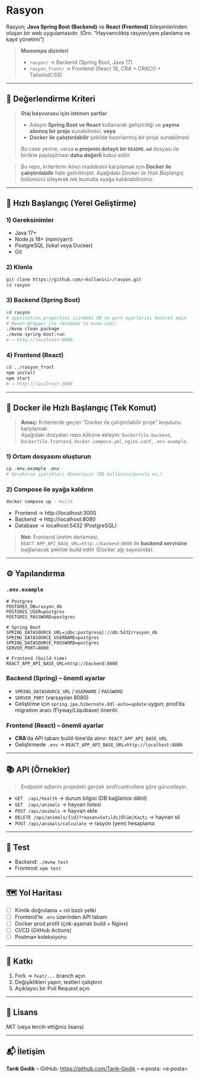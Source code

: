 # Rasyon

Rasyon; **Java Spring Boot (Backend)** ve **React (Frontend)** bileşenlerinden oluşan bir web uygulamasıdır. (Örn. “Hayvancılıkta rasyon/yem planlama ve kayıt yönetimi”)

> **Monorepo dizinleri**
> - `rasyon/` → Backend (Spring Boot, Java 17)
> - `rasyon_front/` → Frontend (React 18, CRA + CRACO + TailwindCSS)

---

## 🧠 Değerlendirme Kriteri

> **Staj başvurusu için istenen şartlar**
>
> - Adayın **Spring Boot ve React** kullanarak geliştirdiği ve **yayına alınmış bir proje** sunabilmesi, **veya**
> - **Docker ile çalıştırılabilir** şekilde hazırlanmış bir proje sunabilmesi
>
> Bu case yerine, varsa **o projenin detaylı bir `README.md`** dosyası ile birlikte paylaşılması **daha değerli** kabul edilir.

> Bu repo, kriterlerin ikinci maddesini karşılamak için **Docker ile çalıştırılabilir** hale getirilmiştir. Aşağıdaki _Docker ile Hızlı Başlangıç_ bölümünü izleyerek tek komutla ayağa kaldırabilirsiniz.

---

## 🚀 Hızlı Başlangıç (Yerel Geliştirme)

### 1) Gereksinimler
- Java 17+
- Node.js 18+ (npm/yarn)
- PostgreSQL (lokal veya Docker)
- Git

### 2) Klonla
```bash
git clone https://github.com/<kullanici>/rasyon.git
cd rasyon
```

### 3) Backend (Spring Boot)
```bash
cd rasyon
# application.properties içindeki DB ve port ayarlarını kontrol edin
# Maven Wrapper ile (Windows'ta mvnw.cmd):
./mvnw clean package
./mvnw spring-boot:run
# → http://localhost:8080
```

### 4) Frontend (React)
```bash
cd ../rasyon_front
npm install
npm start
# → http://localhost:3000
```

---

## 🐳 Docker ile Hızlı Başlangıç (Tek Komut)

> **Amaç:** Kriterlerde geçen “Docker ile çalıştırılabilir proje” koşulunu karşılamak.  
> Aşağıdaki dosyaları repo köküne ekleyin: `Dockerfile.backend`, `Dockerfile.frontend`, `docker-compose.yml`, `nginx.conf`, `.env.example`.

### 1) Ortam dosyasını oluşturun
```bash
cp .env.example .env
# Gerekirse içerikleri düzenleyin (DB kullanıcı/parola vs.)
```

### 2) Compose ile ayağa kaldırın
```bash
docker compose up --build
```
- Frontend → http://localhost:3000  
- Backend  → http://localhost:8080  
- Database → localhost:5432 (PostgreSQL)

> **Not:** Frontend üretim derlemesi, `REACT_APP_API_BASE_URL=http://backend:8080` ile **backend servisine** bağlanacak şekilde build edilir (Docker ağı sayesinde).

---

## ⚙️ Yapılandırma

### `.env.example`
```dotenv
# Postgres
POSTGRES_DB=rasyon_db
POSTGRES_USER=postgres
POSTGRES_PASSWORD=postgres

# Spring Boot
SPRING_DATASOURCE_URL=jdbc:postgresql://db:5432/rasyon_db
SPRING_DATASOURCE_USERNAME=postgres
SPRING_DATASOURCE_PASSWORD=postgres
SERVER_PORT=8080

# Frontend (build-time)
REACT_APP_API_BASE_URL=http://backend:8080
```

### Backend (Spring) – önemli ayarlar
- `SPRING_DATASOURCE_URL` / `USERNAME` / `PASSWORD`
- `SERVER_PORT` (varsayılan 8080)
- Geliştirme için `spring.jpa.hibernate.ddl-auto=update` uygun; prod’da migration aracı (Flyway/Liquibase) önerilir.

### Frontend (React) – önemli ayarlar
- **CRA**’da API tabanı build-time’da alınır: `REACT_APP_API_BASE_URL`
- Geliştirmede `.env` → `REACT_APP_API_BASE_URL=http://localhost:8080`

---

## 📚 API (Örnekler)

> Endpoint adlarını projedeki gerçek sınıf/controllera göre güncelleyin.

- `GET  /api/health` → durum bilgisi (DB bağlantısı dâhil)  
- `GET  /api/animals` → hayvan listesi  
- `POST /api/animals` → hayvan ekle  
- `DELETE /api/animals/{id}?reason=Satıldı|Ölüm|Kaçtı` → hayvan sil  
- `POST /api/animals/calculate` → rasyon (yem) hesaplama

---

## 🧪 Test
- Backend: `./mvnw test`
- Frontend: `npm test`

---

## 🗺️ Yol Haritası
- [ ] Kimlik doğrulama + rol bazlı yetki
- [ ] Frontend’te `.env` üzerinden API tabanı
- [ ] Docker prod profil (çok-aşamalı build + Nginx)
- [ ] CI/CD (GitHub Actions)
- [ ] Postman koleksiyonu

---

## 🤝 Katkı
1. Fork → `feat/...` branch açın  
2. Değişiklikleri yapın, testleri çalıştırın  
3. Açıklayıcı bir Pull Request açın

---

## 📄 Lisans
MIT (veya tercih ettiğiniz lisans)

---

## 📬 İletişim
**Tarık Gedik** – GitHub: https://github.com/Tarik-Gedik – e‑posta: <e‑posta>

